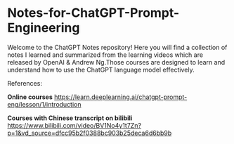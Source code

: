 # Notes-for-ChatGPT-Prompt-Engineering
Welcome to the ChatGPT Notes repository! Here you will find a collection of notes I learned and summarized from the learning videos which are released by OpenAI & Andrew Ng.Those courses are designed to learn and understand how to use the ChatGPT language model effectively.

References:

**Online courses**
https://learn.deeplearning.ai/chatgpt-prompt-eng/lesson/1/introduction

**Courses with Chinese transcript on bilibili**
https://www.bilibili.com/video/BV1No4y1t7Zn?p=1&vd_source=dfcc95b2f0388bc903b25deca6d6bb9b
